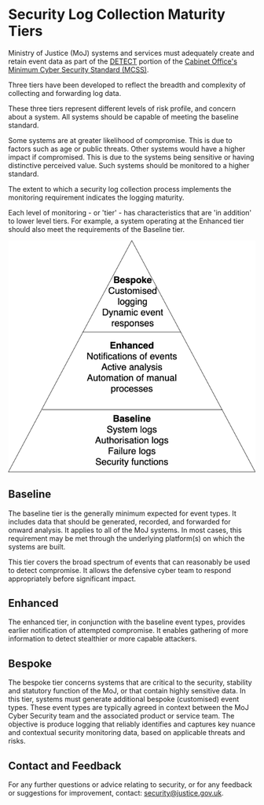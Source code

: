 # Security Log Collection Maturity Tiers

Ministry of Justice \(MoJ\) systems and services must adequately create and retain event data as part of the [DETECT](identify-protect-detect-respond-recover.md) portion of the [Cabinet Office's Minimum Cyber Security Standard \(MCSS\)](https://www.gov.uk/government/publications/the-minimum-cyber-security-standard).

Three tiers have been developed to reflect the breadth and complexity of collecting and forwarding log data.

These three tiers represent different levels of risk profile, and concern about a system. All systems should be capable of meeting the baseline standard.

Some systems are at greater likelihood of compromise. This is due to factors such as age or public threats. Other systems would have a higher impact if compromised. This is due to the systems being sensitive or having distinctive perceived value. Such systems should be monitored to a higher standard.

The extent to which a security log collection process implements the monitoring requirement indicates the logging maturity.

Each level of monitoring - or 'tier' - has characteristics that are 'in addition' to lower level tiers. For example, a system operating at the Enhanced tier should also meet the requirements of the Baseline tier.

![A diagram showing a large triangle, base at the bottom, split into three levels. The top level has the heading 'Bespoke'. It contains two items: Customised logging, and Dynamic event responses. The middle level has the heading 'Enhanced'. It contains three items: Notification of events, Active analysis, and Automation of manual processes. The bottom and largest level has the heading 'Baseline'. It contains four items: System logs, Authorisation logs, Failure logs, and Security functions.](images/tiers.png)

## Baseline

The baseline tier is the generally minimum expected for event types. It includes data that should be generated, recorded, and forwarded for onward analysis. It applies to all of the MoJ systems. In most cases, this requirement may be met through the underlying platform\(s\) on which the systems are built.

This tier covers the broad spectrum of events that can reasonably be used to detect compromise. It allows the defensive cyber team to respond appropriately before significant impact.

## Enhanced

The enhanced tier, in conjunction with the baseline event types, provides earlier notification of attempted compromise. It enables gathering of more information to detect stealthier or more capable attackers.

## Bespoke

The bespoke tier concerns systems that are critical to the security, stability and statutory function of the MoJ, or that contain highly sensitive data. In this tier, systems must generate additional bespoke \(customised\) event types. These event types are typically agreed in context between the MoJ Cyber Security team and the associated product or service team. The objective is produce logging that reliably identifies and captures key nuance and contextual security monitoring data, based on applicable threats and risks.

## Contact and Feedback

For any further questions or advice relating to security, or for any feedback or suggestions for improvement, contact: [security@justice.gov.uk](mailto:security@justice.gov.uk).


